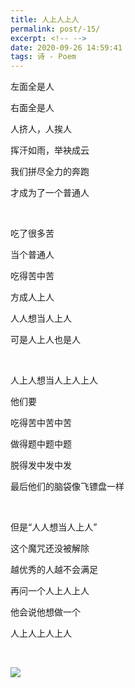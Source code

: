 ```yaml
---
title: 人上人上人
permalink: post/-15/
excerpt: <!-- -->
date: 2020-09-26 14:59:41
tags: 诗 - Poem
---
```


左面全是人

右面全是人

人挤人，人挨人

挥汗如雨，举袂成云

我们拼尽全力的奔跑

才成为了一个普通人

<br>

吃了很多苦

当个普通人

吃得苦中苦

方成人上人

人人想当人上人

可是人上人也是人

<br>

人上人想当人上人上人

他们要

吃得苦中苦中苦

做得题中题中题

脱得发中发中发

最后他们的脑袋像飞镖盘一样

<br>

但是“人人想当人上人”

这个魔咒还没被解除

越优秀的人越不会满足

再问一个人上人上人

他会说他想做一个

人上人上人上人

<br>

![](1.png)